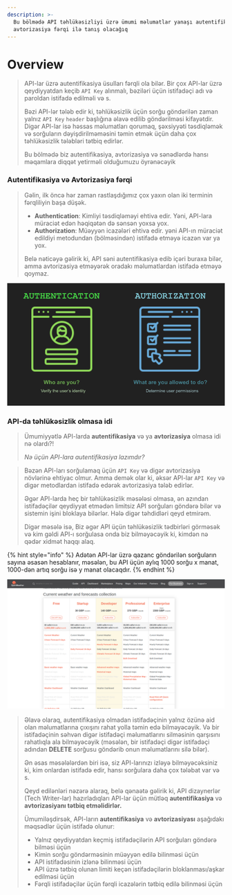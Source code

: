 ```yaml
---
description: >-
  Bu bölmədə API təhlükəsizliyi üzrə ümumi məlumatlar yanaşı autentifikasiya və
  avtorizasiya fərqi ilə tanış olacağıq
---
```


# Overview

> API-lar üzrə autentifikasiya üsulları fərqli ola bilər. Bir çox API-lar üzrə qeydiyyatdan keçib `API Key` alınmalı, bəziləri üçün istifadəçi adı və paroldan istifadə edilməli və s.
>
> Bəzi API-lər tələb edir ki, təhlükəsizlik üçün sorğu göndərilən zaman yalnız `API Key` `header` başlığına əlavə edilib göndərilməsi kifayətdir.  Digər API-lar isə həssas məlumatları qorumaq, şəxsiyyəti təsdiqləmək və sorğuların dəyişdirilməməsini təmin etmək üçün daha çox təhlükəsizlik tələbləri tətbiq edirlər.
>
> Bu bölmədə biz autentifikasiya, avtorizasiya və sənədlərdə hansı məqamlara diqqət yetirməli olduğumuzu öyrənəcəyik

### Autentifikasiya və Avtorizasiya fərqi

> Gəlin, ilk öncə hər zaman rastlaşdığımız çox yaxın olan iki terminin fərqliliyin başa düşək.
>
> * **Authentication**: Kimliyi təsdiqləməyi ehtiva edir. Yəni, API-lara müraciət edən həqiqətən də sənsən yoxsa yox.
> * **Authorization**: Müəyyən icazələri ehtiva edir. yəni API-ın müraciət edildiyi metodundan (bölməsindən) istifadə etməyə icazən var ya yox.
>
> Belə nəticəyə gəlirik ki, API səni autentifikasiya edib içəri buraxa bilər, amma avtorizasiya etməyərək oradakı məlumatlardan istifadə etməyə qoymaz.

![Autentifikasiya və Avtorizasiya](../.gitbook/assets/authentication-vs-authorization-diff-a7acc34e88679381.png)

### API-da təhlükəsizlik olmasa idi

> Ümumiyyətlə API-larda **autentifikasiya** və ya **avtorizasiya** olmasa idi nə olardı?!
>
> _Nə üçün API-lara autentifikasiya lazımdır?_&#x20;

> Bəzən API-ları sorğulamaq üçün `API Key` və digər avtorizasiya növlərinə ehtiyac olmur.  Amma demək olar ki, əksər API-lar `API Key` və digər metodlardan istifadə edərək avtorizasiya tələb edirlər.&#x20;
>
> Əgər API-larda heç bir təhlükəsizlik məsələsi olmasa, ən azından istifadəçilər qeydiyyat etmədən limitsiz API sorğuları göndərə bilər və sistemin işini bloklaya bilərlər. Hələ digər təhdidləri qeyd etmirəm.&#x20;
>
> Digər məsələ isə, Biz əgər API üçün təhlükəsizlik tədbirləri görməsək və kim gəldi API-ı sorğulasa onda biz bilməyəcəyik ki, kimdən nə qədər xidmət haqqı alaq.&#x20;

{% hint style="info" %}
Adətən API-lar üzrə qazanc göndərilən sorğuların sayına əsasən hesablanır, məsələn, bu API üçün aylıq 1000 sorğu x manat, 1000-dən artıq sorğu isə y manat olacaqdır.  &#x20;
{% endhint %}

![OpenWeather](<../.gitbook/assets/rate limits.png>)

> Əlavə olaraq, autentifikasiya olmadan istifadəçinin yalnız özünə aid olan məlumatlarına çıxışını rahat yolla təmin edə bilməyəcəyik. Və bir istifadəçinin səhvən digər istifadəçi məlumatlarını silməsinin qarşısını rahatlıqla ala bilməyəcəyik (məsələn, bir istifadəçi digər istifadəçi adından **DELETE** sorğusu göndərib onun məlumatlarını silə bilər).
>
> Ən əsas məsələlərdən biri isə, siz API-larınızı izləyə bilməyəcəksiniz ki, kim onlardan istifadə edir, hansı sorğulara daha çox tələbat var və s.&#x20;
>
> Qeyd edilənləri nəzərə alaraq, belə qənaətə gəlirik ki, API dizaynerlər (Tech Writer-lar) hazırladıqları API-lar üçün mütləq **autentifikasiya** və **avtorizasiyanı tətbiq etməlidirlər.**
>
> Ümumiləşdirsək, API-ların **autentifikasiya** və **avtorizasiyası** aşağıdakı məqsədlər üçün istifadə olunur:
>
> * Yalnız qeydiyyatdan keçmiş istifadəçilərin API sorğuları göndərə bilməsi üçün
> * Kimin sorğu göndərməsinin müəyyən edilə bilinməsi üçün
> * API istifadəsinin izlənə bilinməsi üçün
> * API üzrə tətbiq olunan limiti keçən istifadəçilərin bloklanması/aşkar edilməsi üçün
> * Fərqli istifadəçilər üçün fərqli icazələrin tətbiq edilə bilinməsi üçün
